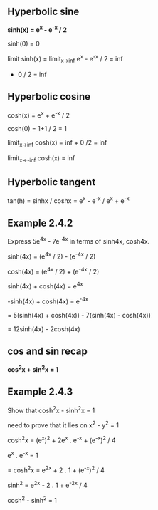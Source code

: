 ## Hyperbolic sine
**sinh(x) = e<sup>x</sup> - e<sup>-x</sup> / 2**

sinh(0) = 0

limit sinh(x) = limit<sub>x->inf</sub> e<sup>x</sup> - e<sup>-x</sup> / 2  = inf
- 0 / 2 = inf


## Hyperbolic cosine
cosh(x) = e<sup>x</sup> + e<sup>-x</sup> / 2

cosh(0) = 1+1 / 2 = 1

limit<sub>x->inf</sub> cosh(x) = inf + 0 /2 = inf

limit<sub>x->-inf</sub> cosh(x) = inf

## Hyperbolic tangent
tan(h) = sinhx / coshx = e<sup>x</sup> - e<sup>-x</sup> / e<sup>x</sup> +
e<sup>-x</sup>

## Example 2.4.2
Express 5e<sup>4x</sup> - 7e<sup>-4x</sup> in terms of sinh4x, cosh4x.

sinh(4x) = (e<sup>4x</sup> / 2) - (e<sup>-4x</sup> / 2)

cosh(4x) = (e<sup>4x</sup> / 2) + (e<sup>-4x</sup> / 2)

sinh(4x) + cosh(4x) = e<sup>4x</sup>

-sinh(4x) + cosh(4x) = e<sup>-4x</sup>

= 5(sinh(4x) + cosh(4x)) - 7(sinh(4x) - cosh(4x))

= 12sinh(4x) - 2cosh(4x)

## cos and sin recap
**cos<sup>2</sup>x + sin<sup>2</sup>x = 1**

## Example 2.4.3
Show that cosh<sup>2</sup>x - sinh<sup>2</sup>x = 1

need to prove that it lies on x<sup>2</sup> - y<sup>2</sup> = 1

cosh<sup>2</sup>x = (e<sup>x</sup>)<sup>2</sup> + 2e<sup>x</sup> .
e<sup>-x</sup> + (e<sup>-x</sup>)<sup>2</sup>  /  4

e<sup>x</sup> . e<sup>-x</sup> = 1


= cosh<sup>2</sup>x = e<sup>2x</sup> + 2 . 1 + (e<sup>-x</sup>)<sup>2</sup>  /  4

sinh<sup>2</sup> = e<sup>2x</sup> - 2 . 1 + e<sup>-2x</sup>  /  4

cosh<sup>2</sup> - sinh<sup>2</sup> = 1


